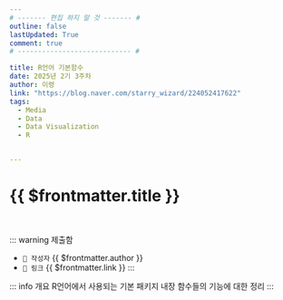 ```yaml
---
# ------- 편집 하지 말 것 ------- #
outline: false
lastUpdated: True
comment: true
# ---------------------------- #

title: R언어 기본함수
date: 2025년 2기 3주차
author: 이령
link: "https://blog.naver.com/starry_wizard/224052417622"
tags:
  - Media
  - Data
  - Data Visualization
  - R


---
```


# {{ $frontmatter.title }}

<br>

<!-- 여기는 냅두기 -->
::: warning 제출함
 - `🥳 작성자` {{ $frontmatter.author }}
 - `🔗 링크` <a :href="$frontmatter.link" target="_blank" rel="noopener"> {{ $frontmatter.link }} </a>
::: 

<!-- 업데이트 사항 등 필요한 내용 아래부터 자유롭게 사용 -->
::: info 개요
R언어에서 사용되는 기본 패키지 내장 함수들의 기능에 대한 정리
:::

